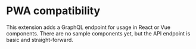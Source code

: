 # PWA compatibility
This extension adds a GraphQL endpoint for usage in React or Vue components. There are no sample components yet,
but the API endpoint is basic and straight-forward.
